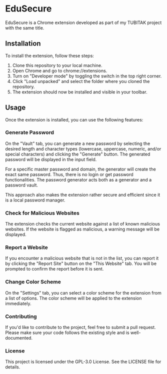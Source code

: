 # EduSecure
EduSecure is a Chrome extension developed as part of my TUBITAK project with the same title.

## Installation

To install the extension, follow these steps:
1. Clone this repository to your local machine.
1. Open Chrome and go to chrome://extensions.
1. Turn on "Developer mode" by toggling the switch in the top right corner.
1. Click "Load unpacked" and select the folder where you cloned the repository.
1. The extension should now be installed and visible in your toolbar.

## Usage

Once the extension is installed, you can use the following features:

### Generate Password

On the "Vault" tab, you can generate a new password by selecting the desired length and character types (lowercase, uppercase, numeric, and/or special characters) and clicking the "Generate" button. The generated password will be displayed in the input field.

For a specific master password and domain, the generator will create the exact same password. Thus, there is no login or get password functionalities. The password generator acts both as a generator and a password vault.

This approach also makes the extension rather secure and efficient since it is a local password manager.

### Check for Malicious Websites

The extension checks the current website against a list of known malicious websites. If the website is flagged as malicious, a warning message will be displayed.

### Report a Website

If you encounter a malicious website that is not in the list, you can report it by clicking the "Report Site" button on the "This Website" tab. You will be prompted to confirm the report before it is sent.

### Change Color Scheme

On the "Settings" tab, you can select a color scheme for the extension from a list of options. The color scheme will be applied to the extension immediately.

### Contributing

If you'd like to contribute to the project, feel free to submit a pull request. Please make sure your code follows the existing style and is well-documented.

### License

This project is licensed under the GPL-3.0 License. See the LICENSE file for details.
